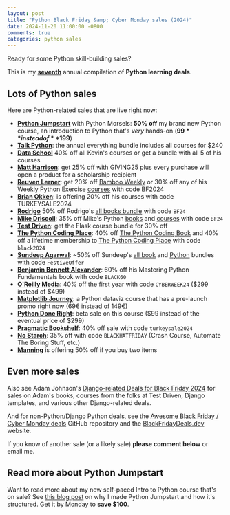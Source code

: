 ```yaml
---
layout: post
title: "Python Black Friday &amp; Cyber Monday sales (2024)"
date: 2024-11-20 11:00:00 -0800
comments: true
categories: python sales
---
```


Ready for some Python skill-building sales?

This is my **[seventh](https://treyhunner.com/blog/categories/sales/)** annual compilation of **Python learning deals**.


## Lots of Python sales

Here are Python-related sales that are live right now:

- **[Python Jumpstart][]** with Python Morsels: **50% off** my brand new Python course, an introduction to Python that's *very* hands-on (**$99** instead of **$199**)
- **[Talk Python][]**: the annual everything bundle includes all courses for $240
- **[Data School][]** 40% off all Kevin's courses or get a bundle with all 5 of his courses
- **[Matt Harrison][]**: get 25% off with GIVING25 plus every purchase will open a product for a scholarship recipient
- **[Reuven Lerner][reuven]**: get 20% off [Bamboo Weekly](https://www.bambooweekly.com/bf2024) or 30% off any of his Weekly Python Exercise [courses](https://lernerpython.com) with code BF2024
- **[Brian Okken](https://courses.pythontest.com)**: is offering 20% off his courses with code TURKEYSALE2024
- **[Rodrigo][]** 50% off Rodrigo's [all books bundle](https://mathspp.gumroad.com/l/all-books-bundle/BF24) with code `BF24`
- **[Mike Driscoll][driscoll]**: 35% off Mike's Python [books][mike books] and [courses][mike courses] with code `BF24`
- **[Test Driven][]**: get the Flask course bundle for 30% off
- **[The Python Coding Place][]**: 40% off [The Python Coding Book](https://thepythoncodingplace.thinkific.com/enroll/2906653?coupon=black2024) and 40% off a lifetime membership to [The Python Coding Place](https://thepythoncodingplace.thinkific.com/cart/add_product/2731141?price_id=3865919&coupon=black2024) with code `black2024`
- **[Sundeep Agarwal][sundeep]**: ~50% off Sundeep's [all book][all book bundle] and [Python][python bundle] bundles with code `FestiveOffer`
- **[Benjamin Bennett Alexander][]**: 60% off his Mastering Python Fundamentals book with code `BLACK60`
- **[O'Reilly Media][oreilly]**: 40% off the first year with code `CYBERWEEK24` ($299 instead of $499)
- **[Matplotlib Journey](http://Matplotlib-journey.com)**: a Python dataviz course that has a pre-launch promo right now (69€ instead of 149€)
- **[Python Done Right](https://nodeledge.ai/courses/python-done-right)**: beta sale on this course ($99 instead of the eventual price of $299)
- **[Pragmatic Bookshelf][]**: 40% off sale with code `turkeysale2024`
- **[No Starch][]**: 35% off with code `BLACKHATFRIDAY` (Crash Course, Automate The Boring Stuff, etc.)
- **[Manning][]** is offering 50% off if you buy two items


## Even more sales

Also see Adam Johnson's [Django-related Deals for Black Friday 2024][adam post] for sales on Adam's books, courses from the folks at Test Driven, Django templates, and various other Django-related deals.

And for non-Python/Django Python deals, see the [Awesome Black Friday / Cyber Monday deals](https://github.com/trungdq88/Awesome-Black-Friday-Cyber-Monday#readme) GitHub repository and the [BlackFridayDeals.dev](https://blackfridaydeals.dev) website.

If you know of another sale (or a likely sale) **please comment below** or email me.


## Read more about Python Jumpstart

Want to read more about my new self-paced Intro to Python course that's on sale?
See [this blog post](https://treyhunner.com/2024/11/new-python-jumpstart-course/) on why I made Python Jumpstart and how it's structured.
Get it by Monday to **save $100**.


[python jumpstart]: https://www.pythonmorsels.com/courses/jumpstart/overview/
[adam post]: https://adamj.eu/tech/2024/11/18/django-black-friday-deals-2024/
[oreilly]: https://learning.oreilly.com/signup/?promotion_code=CYBERWEEK24
[talk python]: http://talkpython.fm/black-friday
[data school]: https://courses.dataschool.io/black-friday
[brian okken]: https://courses.pythontest.com/
[reuven]: https://lernerpython.com/
[driscoll]: https://www.blog.pythonlibrary.org
[mike books]: https://driscollis.gumroad.com/
[mike courses]: https://www.teachmepython.com/
[rodrigo]: https://mathspp.gumroad.com/
[sundeep]: https://learnbyexample.gumroad.com
[all book bundle]: https://learnbyexample.gumroad.com/l/all-books/FestiveOffer
[python bundle]: https://learnbyexample.gumroad.com/l/python-bundle/FestiveOffer
[regex]: https://learnbyexample.gumroad.com/l/py_regex/FestiveOffer
[pragmatic bookshelf]: https://pragprog.com/
[The Python Coding Place]: https://thepythoncodingplace.com/membership/
[pragmatic bookshelf]: https://pragprog.com/
[manning]: https://www.manning.com/catalog#section-50
[no starch]: https://nostarch.com/catalog/python
[Test Driven]: https://testdriven.io/bundle/flask-black-friday/?ref=blackfridaydealsdotdev
[benjamin bennett alexander]: https://benjaminb.gumroad.com/l/xjgtb/bLACK60
[matt harrison]: https://store.metasnake.com/?coupon=EMAIL40
